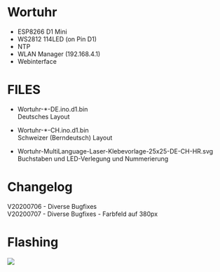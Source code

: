 # Wortuhr

* ESP8266 D1 Mini
* WS2812 114LED (on Pin D1)
* NTP
* WLAN Manager (192.168.4.1)
* Webinterface

# FILES

- Wortuhr-*-DE.ino.d1.bin  
Deutsches Layout  

- Wortuhr-*-CH.ino.d1.bin  
Schweizer (Berndeutsch) Layout  

- Wortuhr-MultiLanguage-Laser-Klebevorlage-25x25-DE-CH-HR.svg  
Buchstaben und LED-Verlegung und Nummerierung

# Changelog  
V20200706 - Diverse Bugfixes  
V20200707 - Diverse Bugfixes - Farbfeld auf 380px  

# Flashing
<img src=https://github.com/eokgnah/Wortuhr/blob/master/Flash.png>

